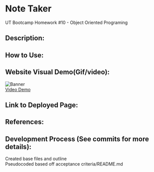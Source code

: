 # Note Taker
UT Bootcamp Homework #10 - Object Oriented Programing

## Description:


## How to Use:


## Website Visual Demo(Gif/video):
![Banner](./demos/) <br />
<a href="">Video Demo</a>

## Link to Deployed Page:


## References:


## Development Process (See commits for more details):
Created base files and outline <br />
Pseudocoded based off acceptance criteria/README.md 